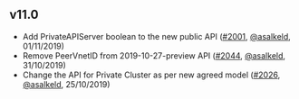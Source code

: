 ## v11.0

- Add PrivateAPIServer boolean to the new public API ([#2001](https://github.com/openshift/openshift-azure/pull/2001), [@asalkeld](https://github.com/asalkeld), 01/11/2019)
- Remove  PeerVnetID from 2019-10-27-preview API ([#2044](https://github.com/openshift/openshift-azure/pull/2044), [@asalkeld](https://github.com/asalkeld), 31/10/2019)
- Change the API for Private Cluster as per new agreed model ([#2026](https://github.com/openshift/openshift-azure/pull/2026), [@asalkeld](https://github.com/asalkeld), 25/10/2019)


